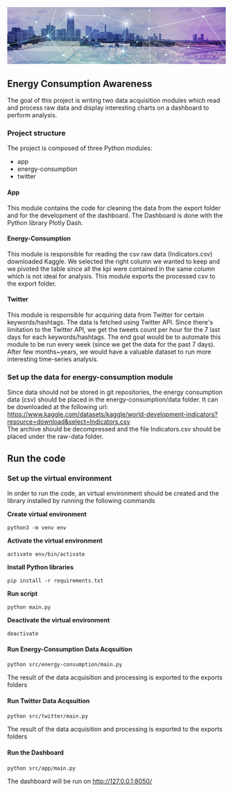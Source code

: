<img src="img/smart-grid.jpeg" />

## Energy Consumption Awareness 

The goal of this project is writing two data acquisition modules which read and process raw data and display interesting charts on a dashboard to perform analysis.

### Project structure 
The project is composed of three Python modules:
- app
- energy-consumption
- twitter

#### App
This module contains the code for cleaning the data from the export folder and for the development of the dashboard.
The Dashboard is done with the Python library Plotly Dash.
#### Energy-Consumption
This module is responsible for reading the csv raw data (Indicators.csv) downloaded Kaggle.
We selected the right column we wanted to keep and we pivoted the table since all the kpi were contained in the same column which is not ideal for analysis. 
This module exports the processed csv to the export folder.

#### Twitter
This module is responsible for acquiring data from Twitter for certain keywords/hashtags. 
The data is fetched using Twitter API. 
Since there's limitation to the Twitter API, we get the tweets count per hour for the 7 last days for each keywords/hashtags. 
The end goal would be to automate this module to be run every week (since we get the data for the past 7 days). 
After few months~years, we would have a valuable dataset to run more interesting time-series analysis. 

### Set up the data for energy-consumption module
Since data should not be stored in git repositories, the energy consumption data (csv) should be placed in the energy-consumption/data folder. It can be downloaded at the following url:
https://www.kaggle.com/datasets/kaggle/world-development-indicators?resource=download&select=Indicators.csv   
The archive should be decompressed and the file Indicators.csv should be placed under the raw-data folder.

## Run the code

### Set up the virtual environment
In order to run the code, an virtual environment should be created and the library installed by running the following commands

**Create virtual environment** 
```
python3 -m venv env
```
**Activate the virtual environment**
```
activate env/bin/activate
```
**Install Python libraries**
```
pip install -r requirements.txt
```
**Run script**
```
python main.py
```
**Deactivate the virtual environment**
```
deactivate
```

#### Run Energy-Consumption Data Acqsuition
```
python src/energy-consumption/main.py
```
The result of the data acquisition and processing is exported to the exports folders

#### Run Twitter Data Acqsuition
```
python src/twitter/main.py
```
The result of the data acquisition and processing is exported to the exports folders

#### Run the Dashboard
```
python src/app/main.py
```
The dashboard will be run on http://127.0.0.1:8050/